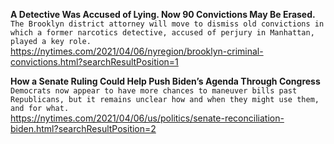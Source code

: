 **A Detective Was Accused of Lying. Now 90 Convictions May Be Erased.**\
`The Brooklyn district attorney will move to dismiss old convictions in which a former narcotics detective, accused of perjury in Manhattan, played a key role.`\
https://nytimes.com/2021/04/06/nyregion/brooklyn-criminal-convictions.html?searchResultPosition=1

**How a Senate Ruling Could Help Push Biden’s Agenda Through Congress**\
`Democrats now appear to have more chances to maneuver bills past Republicans, but it remains unclear how and when they might use them, and for what.`\
https://nytimes.com/2021/04/06/us/politics/senate-reconciliation-biden.html?searchResultPosition=2


